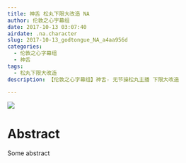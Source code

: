 ```yaml
---
title: 神舌 松丸下限大改造 NA
author: 伦敦之心字幕组
date: 2017-10-13 03:07:40
airdate: .na.character
slug: 2017-10-13_godtongue_NA_a4aa956d
categories:
  - 伦敦之心字幕组
  - 神舌
tags:
  - 松丸下限大改造
description: 【伦敦之心字幕组】神舌- 无节操松丸主播 下限大改造

---
```

![](/img/gakki.jpg)
# Abstract
Some abstract
